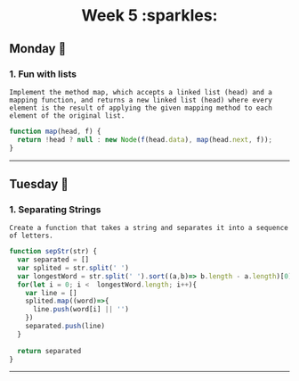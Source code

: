 <h1 align="center" >Week 5 :sparkles:</h1>

## Monday :calendar:
### 1. Fun with lists
``Implement the method map, which accepts a linked list (head) and a mapping function, and returns a new linked list (head)
where every element is the result of applying the given mapping method to each element of the original list.``
```js
function map(head, f) {
  return !head ? null : new Node(f(head.data), map(head.next, f));
}
```
___

## Tuesday :calendar:
### 1. Separating Strings
``Create a function that takes a string and separates it into a sequence of letters.``
```js
function sepStr(str) {
  var separated = []
  var splited = str.split(' ')
  var longestWord = str.split(' ').sort((a,b)=> b.length - a.length)[0]
  for(let i = 0; i <  longestWord.length; i++){
    var line = []
    splited.map((word)=>{
      line.push(word[i] || '')
    })
    separated.push(line)
  }
  
  return separated
}
```
___

